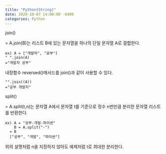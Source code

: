 ```yaml
---
title: "Python[String]"
date: 2020-10-07 14:00:00 -0400
categories: Python 
---
```


join()

= A.join(B)는 리스트 B에 있는 문자열을 하나의 단일 문자열 A로 결합한다.

    ex) A = ["개발자", "공부"]
    " ".join(A)
    ="개발자 공부"

내장함수 reversed()매서드를 join()과 같이 사용할 수 있다.

    "".join((A))
    ="공부 개발자"

split()

= A.split(t,n)는 문자열 A에서 문자열 t를 기준으로 정수 n번만큼 분리한 문자열 리스트를 반환한다.

    ex) A = "공부-개발-파이썬"
        B = A.split("-")
      = B
      ["공부", "개발", "파이썬"]

 위의 설명처럼 n을 지정하지 않아도 예제처럼 t로 최대한 분리한다.     













[jekyll-docs]: https://jekyllrb.com/docs/home
[jekyll-gh]:   https://github.com/jekyll/jekyll
[jekyll-talk]: https://talk.jekyllrb.com/